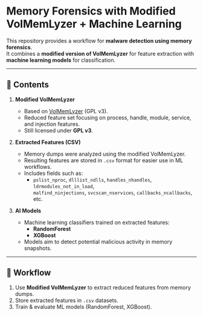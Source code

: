 # Memory Forensics with Modified VolMemLyzer + Machine Learning

This repository provides a workflow for **malware detection using memory forensics**.  
It combines a **modified version of VolMemLyzer** for feature extraction with **machine learning models** for classification.

---

## 🔹 Contents
1. **Modified VolMemLyzer**  
   - Based on [VolMemLyzer](https://github.com/ahlashkari/VolMemLyzer) (GPL v3).  
   - Reduced feature set focusing on process, handle, module, service, and injection features.  
   - Still licensed under **GPL v3**.  

2. **Extracted Features (CSV)**  
   - Memory dumps were analyzed using the modified VolMemLyzer.  
   - Resulting features are stored in `.csv` format for easier use in ML workflows.  
   - Includes fields such as:
     - `pslist_nproc`, `dlllist_ndlls`, `handles_nhandles`, `ldrmodules_not_in_load`,  
       `malfind_ninjections`, `svcscan_nservices`, `callbacks_ncallbacks`, etc.  

3. **AI Models**  
   - Machine learning classifiers trained on extracted features:  
     - **RandomForest**  
     - **XGBoost**  
   - Models aim to detect potential malicious activity in memory snapshots.  

---

## 🔹 Workflow
1. Use **Modified VolMemLyzer** to extract reduced features from memory dumps.  
2. Store extracted features in `.csv` datasets.  
3. Train & evaluate ML models (RandomForest, XGBoost).  
